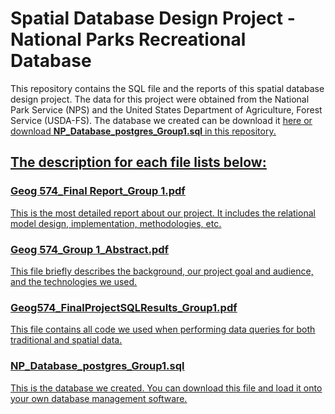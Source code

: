 # Spatial Database Design Project - National Parks Recreational Database
This repository contains the SQL file and the reports of this spatial database design project. The data for this project were obtained from the National Park Service (NPS) and the United States Department of Agriculture, Forest Service (USDA-FS). The database we created can be download it <a href='https://github.com/KCivilEnGI/Spatial_DB_Design/raw/main/NP_Database_postgres_Group1.sql'><u>here<u></a> or download **NP_Database_postgres_Group1.sql** in this repository.

## The description for each file lists below:
### Geog 574_Final Report_Group 1.pdf
This is the most detailed report about our project. It includes the relational model design, implementation, methodologies, etc.
### Geog 574_Group 1_Abstract.pdf
This file briefly describes the background, our project goal and audience, and the technologies we used.
### Geog574_FinalProjectSQLResults_Group1.pdf
This file contains all code we used when performing data queries for both traditional and spatial data.
### NP_Database_postgres_Group1.sql
This is the database we created. You can download this file and load it onto your own database management software.
